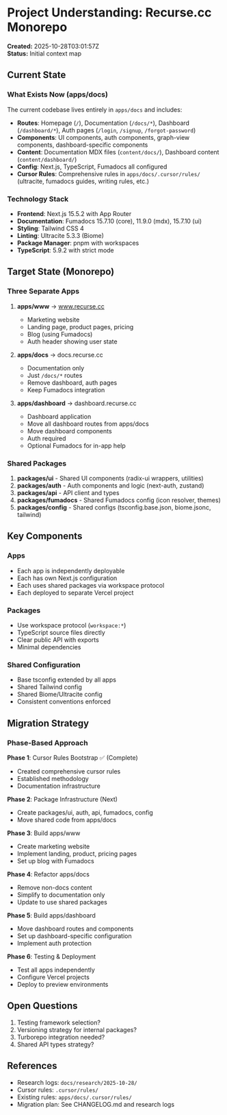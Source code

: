 # Project Understanding: Recurse.cc Monorepo

**Created:** 2025-10-28T03:01:57Z  
**Status:** Initial context map

## Current State

### What Exists Now (apps/docs)

The current codebase lives entirely in `apps/docs` and includes:

- **Routes**: Homepage (`/`), Documentation (`/docs/*`), Dashboard (`/dashboard/*`), Auth pages (`/login`, `/signup`, `/forgot-password`)
- **Components**: UI components, auth components, graph-view components, dashboard-specific components
- **Content**: Documentation MDX files (`content/docs/`), Dashboard content (`content/dashboard/`)
- **Config**: Next.js, TypeScript, Fumadocs all configured
- **Cursor Rules**: Comprehensive rules in `apps/docs/.cursor/rules/` (ultracite, fumadocs guides, writing rules, etc.)

### Technology Stack

- **Frontend**: Next.js 15.5.2 with App Router
- **Documentation**: Fumadocs 15.7.10 (core), 11.9.0 (mdx), 15.7.10 (ui)
- **Styling**: Tailwind CSS 4
- **Linting**: Ultracite 5.3.3 (Biome)
- **Package Manager**: pnpm with workspaces
- **TypeScript**: 5.9.2 with strict mode

## Target State (Monorepo)

### Three Separate Apps

1. **apps/www** → www.recurse.cc
   - Marketing website
   - Landing page, product pages, pricing
   - Blog (using Fumadocs)
   - Auth header showing user state

2. **apps/docs** → docs.recurse.cc
   - Documentation only
   - Just `/docs/*` routes
   - Remove dashboard, auth pages
   - Keep Fumadocs integration

3. **apps/dashboard** → dashboard.recurse.cc
   - Dashboard application
   - Move all dashboard routes from apps/docs
   - Move dashboard components
   - Auth required
   - Optional Fumadocs for in-app help

### Shared Packages

1. **packages/ui** - Shared UI components (radix-ui wrappers, utilities)
2. **packages/auth** - Auth components and logic (next-auth, zustand)
3. **packages/api** - API client and types
4. **packages/fumadocs** - Shared Fumadocs config (icon resolver, themes)
5. **packages/config** - Shared configs (tsconfig.base.json, biome.jsonc, tailwind)

## Key Components

### Apps

- Each app is independently deployable
- Each has own Next.js configuration
- Each uses shared packages via workspace protocol
- Each deployed to separate Vercel project

### Packages

- Use workspace protocol (`workspace:*`)
- TypeScript source files directly
- Clear public API with exports
- Minimal dependencies

### Shared Configuration

- Base tsconfig extended by all apps
- Shared Tailwind config
- Shared Biome/Ultracite config
- Consistent conventions enforced

## Migration Strategy

### Phase-Based Approach

**Phase 1**: Cursor Rules Bootstrap ✅ (Complete)
- Created comprehensive cursor rules
- Established methodology
- Documentation infrastructure

**Phase 2**: Package Infrastructure (Next)
- Create packages/ui, auth, api, fumadocs, config
- Move shared code from apps/docs

**Phase 3**: Build apps/www
- Create marketing website
- Implement landing, product, pricing pages
- Set up blog with Fumadocs

**Phase 4**: Refactor apps/docs
- Remove non-docs content
- Simplify to documentation only
- Update to use shared packages

**Phase 5**: Build apps/dashboard
- Move dashboard routes and components
- Set up dashboard-specific configuration
- Implement auth protection

**Phase 6**: Testing & Deployment
- Test all apps independently
- Configure Vercel projects
- Deploy to preview environments

## Open Questions

1. Testing framework selection?
2. Versioning strategy for internal packages?
3. Turborepo integration needed?
4. Shared API types strategy?

## References

- Research logs: `docs/research/2025-10-28/`
- Cursor rules: `.cursor/rules/`
- Existing rules: `apps/docs/.cursor/rules/`
- Migration plan: See CHANGELOG.md and research logs

